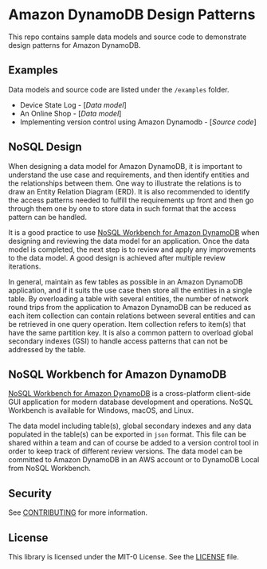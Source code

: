 # Amazon DynamoDB Design Patterns

This repo contains sample data models and source code to demonstrate design patterns for Amazon DynamoDB.

## Examples

Data models and source code are listed under the `/examples` folder.
- Device State Log - [*Data model*]
- An Online Shop - [*Data model*]
- Implementing version control using Amazon Dynamodb - [*Source code*]


## NoSQL Design

When designing a data model for Amazon DynamoDB, it is important to understand the use case and requirements, and then identify entities and the relationships between them. One way to illustrate the relations is to draw an Entity Relation Diagram (ERD). It is also recommended to identify the access patterns needed to fulfill the requirements up front and then go through them one by one to store data in such format that the access pattern can be handled. 

It is a good practice to use [NoSQL Workbench for Amazon DynamoDB](#nosql-workbench-for-amazon-dynamodb) when designing and reviewing the data model for an application. Once the data model is completed, the next step is to review and apply any improvements to the data model. A good design is achieved after multiple review iterations.

In general, maintain as few tables as possible in an Amazon DynamoDB application, and if it suits the use case then store all the entities in a single table. By overloading a table with several entities, the number of network round trips from the application to Amazon DynamoDB can be reduced as each item collection can contain relations between several entities and can be retrieved in one query operation. Item collection refers to item(s) that have the same partition key. It is also a common pattern to overload global secondary indexes (GSI) to handle access patterns that can not be addressed by the table.

## NoSQL Workbench for Amazon DynamoDB
 
[NoSQL Workbench for Amazon DynamoDB](https://docs.aws.amazon.com/amazondynamodb/latest/developerguide/workbench.settingup.html) is a cross-platform client-side GUI application for modern database development and operations. NoSQL Workbench is available for Windows, macOS, and Linux. 

The data model including table(s), global secondary indexes and any data populated in the table(s) can be exported in `json` format. This file can be shared within a team and can of course be added to a version control tool in order to keep track of different review versions. The data model can be committed to Amazon DynamoDB in an AWS account or to DynamoDB Local from NoSQL Workbench.

## Security

See [CONTRIBUTING](CONTRIBUTING.md#security-issue-notifications) for more information.

## License

This library is licensed under the MIT-0 License. See the [LICENSE](LICENSE) file.
